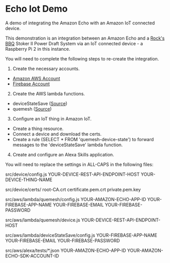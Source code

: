 # Echo Iot Demo
A demo of integrating the Amazon Echo with an Amazon IoT connected device.

This demonstration is an integration between an Amazon Echo and a [Rock's BBQ](https://www.rocksbarbque.com/) Stoker II Power Draft System via an IoT connected device - a Raspberry Pi 2 in this instance.

You will need to complete the following steps to re-create the integration.

1. Create the necessary accounts.
  * [Amazon AWS Account](https://www.amazon.com/ap/signin)
  * [Firebase Account](https://www.firebase.com/login/)
2. Create the AWS lambda functions.
  * deviceStateSave ([Source](https://github.com/javaday/EchoIotDemo/tree/master/src/aws/lambda/deviceStateSave))
  * quemesh ([Source](https://github.com/javaday/EchoIotDemo/tree/master/src/aws/lambda/quemesh))
3. Configure an IoT thing in Amazon IoT.
  * Create a thing resource.
  * Connect a device and download the certs.
  * Create a rule (SELECT * FROM 'quemesh-device-state') to forward messages to the 'deviceStateSave' lambda function.
4. Create and configure an Alexa Skills application.

You will need to replace the settings in ALL-CAPS in the following files:

src/device/config.js
	YOUR-DEVICE-REST-API-ENDPOINT-HOST
	YOUR-DEVICE-THING-NAME
	
src/device/certs/
	root-CA.crt
	certificate.pem.crt
	private.pem.key

src/aws/lambda/quemesh/config.js
	YOUR-AMAZON-ECHO-APP-ID
	YOUR-FIREBASE-APP-NAME
	YOUR-FIREBASE-EMAIL
	YOUR-FIREBASE-PASSWORD
	
src/aws/lambda/quemesh/device.js
	YOUR-DEVICE-REST-API-ENDPOINT-HOST
	
src/aws/lambda/deviceStateSave/config.js
	YOUR-FIREBASE-APP-NAME
	YOUR-FIREBASE-EMAIL
	YOUR-FIREBASE-PASSWORD
	
src/aws/alexa/tests/*.json
	YOUR-AMAZON-ECHO-APP-ID
	YOUR-AMAZON-ECHO-SDK-ACCOUNT-ID
